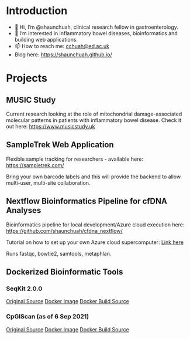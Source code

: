 # Introduction

- 👋 Hi, I’m @shaunchuah, clinical research fellow in gastroenterology.
- 👀 I’m interested in inflammatory bowel diseases, bioinformatics and building web applications.
- 📫 How to reach me: cchuah@ed.ac.uk
- Blog here: https://shaunchuah.github.io/

# Projects

## MUSIC Study

Current research looking at the role of mitochondrial damage-associated molecular patterns in patients with inflammatory bowel disease. Check it out here: https://www.musicstudy.uk

## SampleTrek Web Application

Flexible sample tracking for researchers - available here: https://sampletrek.com/

Bring your own barcode labels and this will provide the backend to allow multi-user, multi-site collaboration.

## Nextflow Bioinformatics Pipeline for cfDNA Analyses

Bioinformatics pipeline for local development/Azure cloud execution here: https://github.com/shaunchuah/cfdna_nextflow/

Tutorial on how to set up your own Azure cloud supercomputer: [Link here](https://shaunchuah.github.io/posts/setting-up-azure-with-nextflow)

Runs fastqc, bowtie2, samtools, metaphlan.

## Dockerized Bioinformatic Tools

### SeqKit 2.0.0

[Original Source](https://github.com/shenwei356/seqkit)
[Docker Image](https://hub.docker.com/r/shaunchuah/seqkit)
[Docker Build Source](https://github.com/shaunchuah/seqkit_docker)

### CpGIScan (as of 6 Sep 2021)

[Original Source](https://github.com/jianzuoyi/CpGIScan)
[Docker Image](https://hub.docker.com/r/shaunchuah/cpgiscan)
[Docker Build Source](https://github.com/shaunchuah/cpgiscan_docker)
